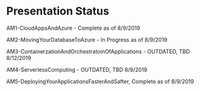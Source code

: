 # Presentation Status

AM1-CloudAppsAndAzure - Complete as of 8/9/2019

AM2-MovingYourDatabaseToAzure - In Progress as of 8/9/2019

AM3-ContainerzationAndOrchestratoinOfApplications - OUTDATED, TBD 8/12/2019

AM4-ServerlessComputing - OUTDATED,  TBD 8/9/2019

AM5-DeployingYourApplicationsFasterAndSafter, Complete as of 8/9/2019


